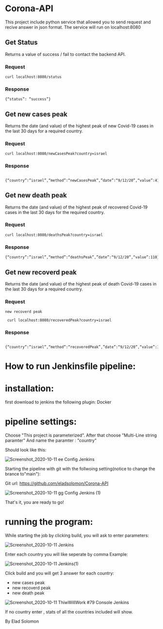 # Corona-API

This project include python service that allowed you to send request and recive answer in json format.
The service will run on localhost:8080


## Get Status
Returns a value of success / fail to contact the backend API.
### Request
    curl localhost:8080/status

### Response

    {“status”: “success”}

## Get new cases peak
Returns the date (and value) of the highest peak of new
Covid-19 cases in the last 30 days for a required country.   
### Request

    curl localhost:8080/newCasesPeak?country=israel

### Response

     {“country”:”israel”,“method”:“newCasesPeak”,”date”:“9/12/20”,“value”:4158}
     
## Get new death peak
Returns the date (and value) of the highest peak of recovered
Covid-19 cases in the last 30 days for the required country.
### Request

    curl localhost:8080/deathsPeak?country=israel

### Response

    {“country”:”israel”,“method”:“deathsPeak”,”date”:“9/12/20”,“value”:110}
    
## Get new recoverd peak
Returns the date (and value) of the highest peak of death Covid-19
cases in the last 30 days for a required country.
### Request

`new recoverd peak`

     curl localhost:8080/recoveredPeak?country=israel

### Response

     {“country”:”israel”,“method”:“recoveredPeak”,”date”:“9/12/20”,“value”:11000}
    

# How to run Jenkinsfile pipeline:

# installation:

first download to jenkins the following plugin:
Docker
  
# pipeline settings:

Choose "This project is parameterized".
After that choose "Multi-Line string paramter"
And name the paramter : "country"

Should look like this:

![Screenshot_2020-10-11 ee Config  Jenkins](https://user-images.githubusercontent.com/48445002/95673258-e8c3af00-0b5b-11eb-8105-4e7d00e3dc1f.png)


Starting the pipeline with git with the follwoing setting(notice to change the brance to"main"):

Git url: https://github.com/eladsolomon/Corona-API

![Screenshot_2020-10-11 gg Config  Jenkins (1)](https://user-images.githubusercontent.com/48445002/95673201-8d91bc80-0b5b-11eb-8057-e3329f091712.png)

That's it, you are ready to go!

# running the program:

While starting the job by clicking build, you will ask to enter parameters:

![Screenshot_2020-10-11 Jenkins](https://user-images.githubusercontent.com/48445002/95673368-9d5dd080-0b5c-11eb-9f4d-e155e97b19c0.png)

Enter each country you will like seperate by comma
Example:

![Screenshot_2020-10-11 Jenkins(1)](https://user-images.githubusercontent.com/48445002/95673384-c716f780-0b5c-11eb-8c40-904ff4dc9413.png)

Click build and you will get 3 answer for each country:
- new cases peak
- new recoverd peak
- new death peak

![Screenshot_2020-10-11 ThiwWillWork #79 Console  Jenkins](https://user-images.githubusercontent.com/48445002/95673413-19f0af00-0b5d-11eb-926e-68eef86b0d47.png)

If no country enter , stats of all the countries included will show.



By Elad Solomon
